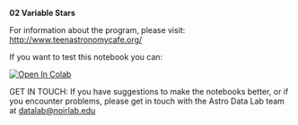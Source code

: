**02 Variable Stars**

For information about the program, please visit: http://www.teenastronomycafe.org/

If you want to test this notebook you can: 

[![Open In Colab](https://colab.research.google.com/assets/colab-badge.svg)](https://colab.research.google.com/github/astro-datalab/notebooks-latest/blob/master/06_EPO/e-TeenAstronomyCafe/02_Variable_Stars/Variable_Stars.ipynb)

GET IN TOUCH: If you have suggestions to make the notebooks better, or if you encounter problems, please get in touch with the Astro Data Lab team at datalab@noirlab.edu


